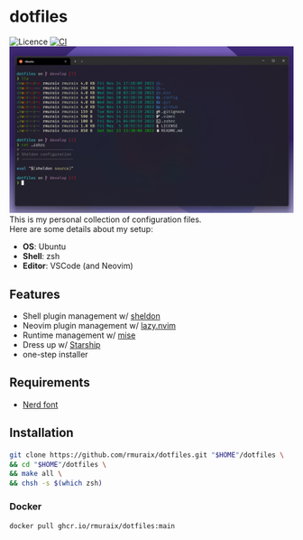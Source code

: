 # dotfiles

![Licence](https://img.shields.io/github/license/rmuraix/dotfiles)
[![CI](https://github.com/rmuraix/dotfiles/actions/workflows/ci.yml/badge.svg)](https://github.com/rmuraix/dotfiles/actions/workflows/ci.yml)  
![terminal](./images/screenshot_terminal.png)  
This is my personal collection of configuration files.  
Here are some details about my setup:

- **OS**: Ubuntu
- **Shell**: zsh
- **Editor**: VSCode (and Neovim)

## Features

- Shell plugin management w/ [sheldon](https://sheldon.cli.rs/)
- Neovim plugin management w/ [lazy.nvim](https://github.com/folke/lazy.nvim)
- Runtime management w/ [mise](https://github.com/jdxcode/mise)
- Dress up w/ [Starship](https://starship.rs/)
- one-step installer

## Requirements

- [Nerd font](https://www.nerdfonts.com/font-downloads)

## Installation

```sh
git clone https://github.com/rmuraix/dotfiles.git "$HOME"/dotfiles \
&& cd "$HOME"/dotfiles \
&& make all \
&& chsh -s $(which zsh)
```

### Docker

```sh
docker pull ghcr.io/rmuraix/dotfiles:main
```

